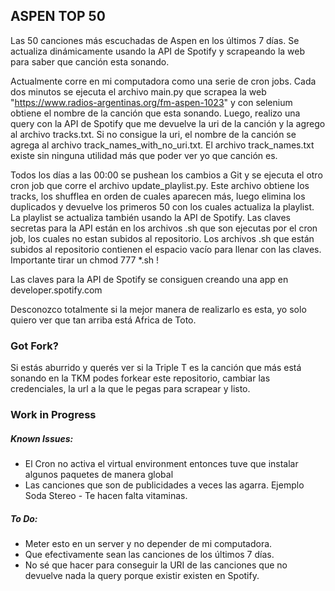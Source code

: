 ## ASPEN TOP 50

Las 50 canciones más escuchadas de Aspen en los últimos 7 días. Se actualiza dinámicamente usando la API de Spotify y scrapeando la web para saber que canción esta sonando.

Actualmente corre en mi computadora como una serie de cron jobs. Cada dos minutos se ejecuta el archivo main.py que scrapea la web "https://www.radios-argentinas.org/fm-aspen-1023" y con selenium obtiene el nombre de la canción que esta sonando. Luego, realizo una query con la API de Spotify que me devuelve la uri de la canción y la agrego al archivo tracks.txt. Si no consigue la uri, el nombre de la canción se agrega al archivo track_names_with_no_uri.txt. El archivo track_names.txt existe sin ninguna utilidad más que poder ver yo que canción es. 

Todos los días a las 00:00 se pushean los cambios a Git y se ejecuta el otro cron job que corre el archivo update_playlist.py. Este archivo obtiene los tracks, los shufflea en orden de cuales aparecen más, luego elimina los duplicados y devuelve los primeros 50 con los cuales actualiza la playlist. La playlist se actualiza también usando la API de Spotify. Las claves secretas para la API están en los archivos .sh que son ejecutas por el cron job, los cuales no estan subidos al repositorio. Los archivos .sh que están subidos al repositorio contienen el espacio vacío para llenar con las claves. Importante tirar un chmod 777 *.sh !

Las claves para la API de Spotify se consiguen creando una app en developer.spotify.com

Desconozco totalmente si la mejor manera de realizarlo es esta, yo solo quiero ver que tan arriba está Africa de Toto.

### Got Fork?

Si estás aburrido y querés ver si la Triple T es la canción que más está sonando en la TKM podes forkear este repositorio, cambiar las credenciales, la url a la que le pegas para scrapear y listo.

### **Work in Progress**

##### Known Issues:
- El Cron no activa el virtual environment entonces tuve que instalar algunos paquetes de manera global
- Las canciones que son de publicidades a veces las agarra. Ejemplo Soda Stereo - Te hacen falta vitaminas.

##### To Do:
- Meter esto en un server y no depender de mi computadora.
- Que efectivamente sean las canciones de los últimos 7 días.
- No sé que hacer para conseguir la URI de las canciones que no devuelve nada la query porque existir existen en Spotify.